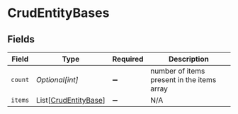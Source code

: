# CrudEntityBases


## Fields

| Field                                                         | Type                                                          | Required                                                      | Description                                                   |
| ------------------------------------------------------------- | ------------------------------------------------------------- | ------------------------------------------------------------- | ------------------------------------------------------------- |
| `count`                                                       | *Optional[int]*                                               | :heavy_minus_sign:                                            | number of items present in the items array                    |
| `items`                                                       | List[[CrudEntityBase](../../models/shared/crudentitybase.md)] | :heavy_minus_sign:                                            | N/A                                                           |